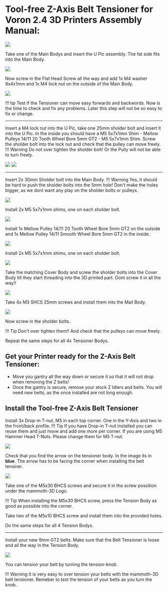 # **Tool-free Z-Axis Belt Tensioner for Voron 2.4 3D Printers Assembly Manual:**

![](../belt_tensioner_1.png)

Take one of the Main Bodys and insert the U Pic assembly. The fat side fits into the Main Body.

![](../main_body_2.png)

Now screw in the Flat Head Screw all the way and add 1x M4 washer 9x4x1mm and 1x M4 lock nut on the outside of the Main Body.

![](../main_body_3.png)

!!! tip
    Test if the Tensioner can move easy forwards and backwords. Now is the time to check and fix any problems. Later this step will not be so easy to fix or change.

---

Insert a M4 lock nut into the U Pic, take one 25mm sholder bolt and insert it into the U Pic. In the inside you should have a M5 5x7x1mm Shim - Mellow Pulleys 14/11 20 Tooth Wheel Bore 5mm GT2 - M5 5x7x1mm Shim. Screw the sholder bolt into the lock nut and check that the pulley can move freely.
!!! Warning
    Do not over tighten the sholder bolt! Or the Pully will not be able to turn freely.

![](../u_pic_2_2.png) ![](../u_pic_3_2.png)

---

Insert 2x 30mm Sholder bolt into the Main Body.
!!! Warning
    Yes, it should be hard to push the sholder bolts into the 5mm hole! Don't make the holes bigger, as we dont want any play on the sholder bolts or pulleys.

![](../main_body_4.png)

Install 2x M5 5x7x1mm shims, one on each sholder bolt.

![](../main_body_5.png)

Install 1x Mellow Pulley 14/11 20 Tooth Wheel Bore 5mm GT2 on the outside and 1x Mellow Pulley 14/11 Smooth Wheel Bore 5mm GT2 in the inside.

![](../main_body_6.png)

Install 2x M5 5x7x1mm shims, one on each sholder bolt.

![](../main_body_7.png)

Take the matching Cover Body and screw the sholder bolts into the Cover Body till they start threading into the 3D printed part. Dont screw it in all the way!!

![](../main_body_8.png)

Take 4x M3 SHCS 25mm screws and install them into the Mail Body.

![](../main_body_9.png)

Now screw in the sholder bolts.

!!! Tip
    Don't over tighten them!! And check that the pulleys can move freely.

Repeat the same steps for all 4x Tensioner Bodys.

## **Get your Printer ready for the Z-Axis Belt Tensioner:**

- Move you gantry all the way down or secure it so that it will not drop when removing the Z belts!
- Once the gantry is secure, remove your stock Z Idlers and belts. You will need new belts, as the once installed are not long enough.

## **Install the Tool-free Z-Axis Belt Tensioner**

Install 3x Drop-in T-nut, M5 in each top corner. One in the Y-Axis and two in the front/back profile.
!!! Tip
    If you have Drop-in T-nut installed you can reuse them and just move and add one more per corner. If you are using M5 Hammer Head T-Nuts. Please change them for M5 T-nut.

![](../frame_1.png)

Check that you find the arrow on the tensioner body. In the image its in **blue**. The arrow has to be facing the corner when installing the belt tensiner.

![](../frame_2.png)

Take one of the M5x30 BHCS screws and secure it in the screw possition under the mammoth-3D Logo.

!!! Tip
    When installing the M5x30 BHCS screw, press the Tension Body as good as possible into the corner.

Take two of the M5x10 BHCS screw and install them into the provided holes.

Do the same steps for all 4 Tension Bodys.

---

Install your new 9mm GT2 belts. Make sure that the Belt Tensioner is loose and all the way in the Tension Body.

![](../frame_3.png)

You can tension your belt by turning the tension-knob.

!!! Warning
    It is very easy to over tension your belts with the mammoth-3D belt tensioner. Remeber to test the tension of your belts as you turn the knob.